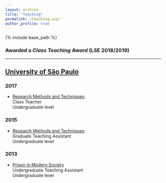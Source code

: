 ```yaml
---
layout: archive
title: "Teaching"
permalink: /teaching-usp/
author_profile: true
---
```


{% include base_path %}

### Awarded a <i>Class Teaching Award</i> (LSE 2018/2019)

______________

## [University of São Paulo](https://www.fflch.usp.br)

### 2017

 - [Research Methods and Techniques](https://uspdigital.usp.br/jupiterweb/obterDisciplina?sgldis=FSL0203)<br>
   Class Teacher<br>
    Undergraduate level
    
    
### 2015
 
- [Research Methods and Techniques](https://uspdigital.usp.br/jupiterweb/obterDisciplina?sgldis=FSL0203)<br>
   Graduate Teaching Assistant<br>
    Undergraduate level
    
    
### 2013
 
- [Prison in Modern Society](https://uspdigital.usp.br/jupiterweb/obterDisciplina?sgldis=FSL0531)<br>
   Undergraduate Teaching Assistant<br>
   Undergraduate level
